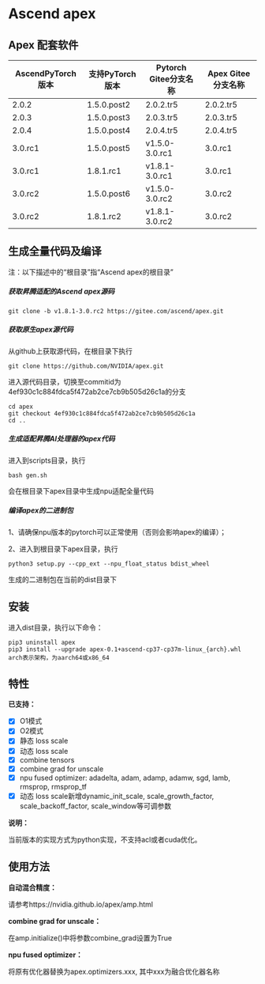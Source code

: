 # Ascend apex

##  Apex 配套软件

| AscendPyTorch版本 | 支持PyTorch版本 | Pytorch Gitee分支名称 | Apex Gitee分支名称 |
| ----------------- | --------------- | --------------------- | ------------------ |
| 2.0.2             | 1.5.0.post2     | 2.0.2.tr5             | 2.0.2.tr5          |
| 2.0.3             | 1.5.0.post3     | 2.0.3.tr5             | 2.0.3.tr5          |
| 2.0.4             | 1.5.0.post4     | 2.0.4.tr5             | 2.0.4.tr5          |
| 3.0.rc1           | 1.5.0.post5     | v1.5.0-3.0.rc1        | 3.0.rc1            |
| 3.0.rc1           | 1.8.1.rc1       | v1.8.1-3.0.rc1        | 3.0.rc1            |
| 3.0.rc2           | 1.5.0.post6     | v1.5.0-3.0.rc2        | 3.0.rc2            |
| 3.0.rc2           | 1.8.1.rc2       | v1.8.1-3.0.rc2        | 3.0.rc2            |

## 生成全量代码及编译

注：以下描述中的“根目录”指“Ascend apex的根目录”

#####  获取昇腾适配的Ascend apex源码

```
git clone -b v1.8.1-3.0.rc2 https://gitee.com/ascend/apex.git
```

##### 获取原生apex源代码

从github上获取源代码，在根目录下执行
```
git clone https://github.com/NVIDIA/apex.git
```
进入源代码目录，切换至commitid为4ef930c1c884fdca5f472ab2ce7cb9b505d26c1a的分支
```
cd apex
git checkout 4ef930c1c884fdca5f472ab2ce7cb9b505d26c1a
cd ..
```

##### 生成适配昇腾AI处理器的apex代码

进入到scripts目录，执行
```
bash gen.sh
```
会在根目录下apex目录中生成npu适配全量代码

##### 编译apex的二进制包

1、请确保npu版本的pytorch可以正常使用（否则会影响apex的编译）；

2、进入到根目录下apex目录，执行
```
python3 setup.py --cpp_ext --npu_float_status bdist_wheel
```
生成的二进制包在当前的dist目录下


## 安装

进入dist目录，执行以下命令：
```
pip3 uninstall apex
pip3 install --upgrade apex-0.1+ascend-cp37-cp37m-linux_{arch}.whl arch表示架构，为aarch64或x86_64
```


## 特性
**已支持：**
- [x] O1模式
- [x] O2模式
- [x] 静态 loss scale
- [x] 动态 loss scale
- [x] combine tensors
- [x] combine grad for unscale
- [x] npu fused optimizer: adadelta, adam, adamp, adamw, sgd, lamb, rmsprop, rmsprop_tf
- [x] 动态 loss scale新增dynamic_init_scale, scale_growth_factor, scale_backoff_factor, scale_window等可调参数

**说明：**

当前版本的实现方式为python实现，不支持acl或者cuda优化。


## 使用方法
**自动混合精度：**

请参考https://nvidia.github.io/apex/amp.html

**combine grad for unscale：**

在amp.initialize()中将参数combine_grad设置为True

**npu fused optimizer：**

将原有优化器替换为apex.optimizers.xxx, 其中xxx为融合优化器名称

